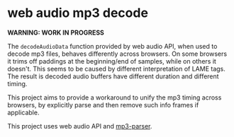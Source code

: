 # web audio mp3 decode 

**WARNING: WORK IN PROGRESS**

The `decodeAudioData` function provided by web audio API, when used to decode mp3 files, behaves differently across browsers. On some browsers it trims off paddings at the beginning/end of samples, while on others it doesn't. This seems to be caused by different interpretation of LAME tags. The result is decoded audio buffers have different duration and different timing.

This project aims to provide a workaround to unify the mp3 timing across browsers, by explicitly parse and then remove such info frames if applicable.

This project uses web audio API and [mp3-parser](https://github.com/biril/mp3-parser).
